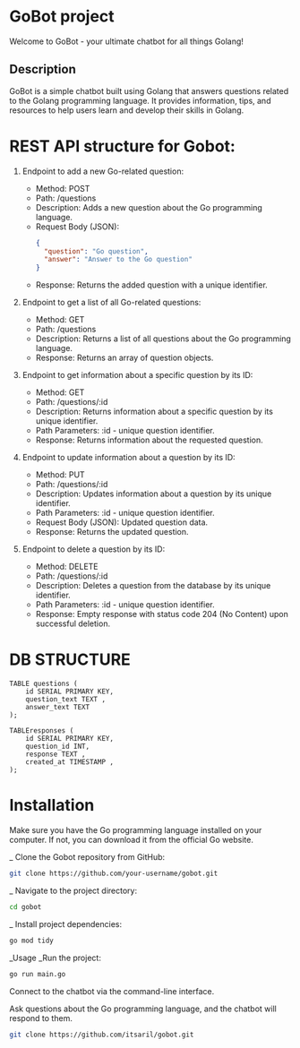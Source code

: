 # GoBot project

Welcome to GoBot - your ultimate chatbot for all things Golang!

## Description

GoBot is a simple chatbot built using Golang that answers questions related to the Golang programming language. It provides information, tips, and resources to help users learn and develop their skills in Golang.

# REST API structure for Gobot:

1. Endpoint to add a new Go-related question:
   - Method: POST
   - Path: /questions
   - Description: Adds a new question about the Go programming language.
   - Request Body (JSON):
     ```json
     {
       "question": "Go question",
       "answer": "Answer to the Go question"
     }
     ```
   - Response: Returns the added question with a unique identifier.

2. Endpoint to get a list of all Go-related questions:
   - Method: GET
   - Path: /questions
   - Description: Returns a list of all questions about the Go programming language.
   - Response: Returns an array of question objects.

3. Endpoint to get information about a specific question by its ID:
   - Method: GET
   - Path: /questions/:id
   - Description: Returns information about a specific question by its unique identifier.
   - Path Parameters: :id - unique question identifier.
   - Response: Returns information about the requested question.

4. Endpoint to update information about a question by its ID:
   - Method: PUT
   - Path: /questions/:id
   - Description: Updates information about a question by its unique identifier.
   - Path Parameters: :id - unique question identifier.
   - Request Body (JSON): Updated question data.
   - Response: Returns the updated question.

5. Endpoint to delete a question by its ID:
   - Method: DELETE
   - Path: /questions/:id
   - Description: Deletes a question from the database by its unique identifier.
   - Path Parameters: :id - unique question identifier.
   - Response: Empty response with status code 204 (No Content) upon successful deletion.

# DB STRUCTURE 
```
TABLE questions (
    id SERIAL PRIMARY KEY,
    question_text TEXT ,
    answer_text TEXT 
);

TABLEresponses (
    id SERIAL PRIMARY KEY,
    question_id INT,
    response TEXT ,
    created_at TIMESTAMP ,
);
```

# Installation
Make sure you have the Go programming language installed on your computer. If not, you can download it from the official Go website.

_ Clone the Gobot repository from GitHub:

```bash
git clone https://github.com/your-username/gobot.git
```

_ Navigate to the project directory:

```bash
cd gobot
```

_ Install project dependencies:

```bash
go mod tidy
```

_Usage
_Run the project:

```bash
go run main.go
```

Connect to the chatbot via the command-line interface.

Ask questions about the Go programming language, and the chatbot will respond to them.

```bash
git clone https://github.com/itsaril/gobot.git
